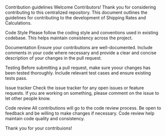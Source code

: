 Contribution guidelines
Welcome Contributors!
Thank you for considering contributing to this centralized repository.  This document outlines the guidelines for contributing to the development of Shipping Rates and Calculations.

Code Style
Please follow the coding style and conventions used in existing codebase.  This helps maintain consistency across the project.

Documentation
Ensure your contributions are well-documented.  Include comments in your code where necessary and provide a clear and concise description of your changes in the pull request.

Testing
Before submitting a pull request, make sure yoour changes has been tested thoroughly.  Include relevant test cases and ensure existing tests pass.

Issue tracker
Check the issue tracker for any open issues or feature requests.  If you are working on something, please comment on the issue to let other people know.

Code review
All contributions will go to the code review process.  Be open to feedback and be willing to make changes if necessary.  Code review help maintain code quality and consistency. 

Thank you for your contribuions!
